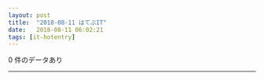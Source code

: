 ```yaml
---
layout: post
title:  "2018-08-11 はてぶIT"
date:   2018-08-11 06:02:21
tags: [it-hotentry]
---
```

0 件のデータあり

<hr>
